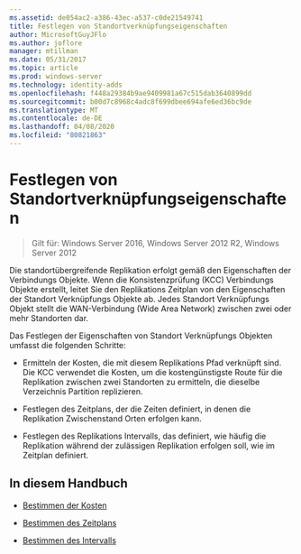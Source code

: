 ```yaml
---
ms.assetid: de054ac2-a386-43ec-a537-c0de21549741
title: Festlegen von Standortverknüpfungseigenschaften
author: MicrosoftGuyJFlo
ms.author: joflore
manager: mtillman
ms.date: 05/31/2017
ms.topic: article
ms.prod: windows-server
ms.technology: identity-adds
ms.openlocfilehash: f448a29384b9ae9409981a67c515dab3640899dd
ms.sourcegitcommit: b00d7c8968c4adc8f699dbee694afe6ed36bc9de
ms.translationtype: MT
ms.contentlocale: de-DE
ms.lasthandoff: 04/08/2020
ms.locfileid: "80821863"
---
```

# <a name="setting-site-link-properties"></a>Festlegen von Standortverknüpfungseigenschaften

>Gilt für: Windows Server 2016, Windows Server 2012 R2, Windows Server 2012

Die standortübergreifende Replikation erfolgt gemäß den Eigenschaften der Verbindungs Objekte. Wenn die Konsistenzprüfung (KCC) Verbindungs Objekte erstellt, leitet Sie den Replikations Zeitplan von den Eigenschaften der Standort Verknüpfungs Objekte ab. Jedes Standort Verknüpfungs Objekt stellt die WAN-Verbindung (Wide Area Network) zwischen zwei oder mehr Standorten dar.  
  
Das Festlegen der Eigenschaften von Standort Verknüpfungs Objekten umfasst die folgenden Schritte:  
  
-   Ermitteln der Kosten, die mit diesem Replikations Pfad verknüpft sind. Die KCC verwendet die Kosten, um die kostengünstigste Route für die Replikation zwischen zwei Standorten zu ermitteln, die dieselbe Verzeichnis Partition replizieren.  
  
-   Festlegen des Zeitplans, der die Zeiten definiert, in denen die Replikation Zwischenstand Orten erfolgen kann.  
  
-   Festlegen des Replikations Intervalls, das definiert, wie häufig die Replikation während der zulässigen Replikation erfolgen soll, wie im Zeitplan definiert.  
  
## <a name="in-this-guide"></a>In diesem Handbuch  
  
-   [Bestimmen der Kosten](../../ad-ds/plan/Determining-the-Cost.md)  
  
-   [Bestimmen des Zeitplans](../../ad-ds/plan/Determining-the-Schedule.md)  
  
-   [Bestimmen des Intervalls](../../ad-ds/plan/Determining-the-Interval.md)  
  


